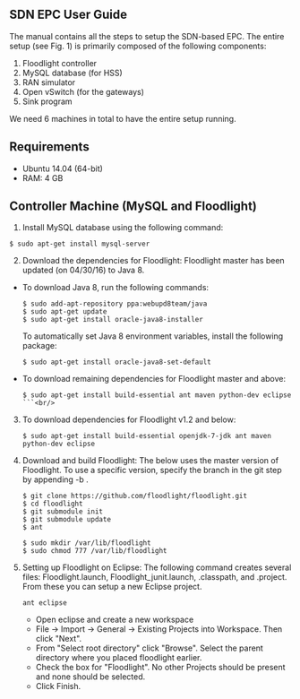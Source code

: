 ## SDN EPC User Guide

The manual contains all the steps to setup the SDN-based EPC. The entire setup (see Fig. 1) is primarily composed of the following components:

1. Floodlight controller
2. MySQL database (for HSS)
3. RAN simulator
4. Open vSwitch (for the gateways)
5. Sink program

<!--<img src="https://github.com/jain7aman/SDN_LTE/blob/master/SDN_LTE/images/sdn_epc_arch.png" alt="Fig. 1: SDN-based LTE EPC implementation" width="200" height="200" />-->

We need 6 machines in total to have the entire setup running.

## Requirements
* Ubuntu 14.04 (64-bit)
* RAM: 4 GB

## Controller Machine (MySQL and Floodlight)
1. Install MySQL database using the following command:<br/>
  ```
  $ sudo apt-get install mysql-server
  ```
2. Download the dependencies for Floodlight: Floodlight master has been updated (on 04/30/16) to Java 8.
  * To download Java 8, run the following commands:
    ``` 
    $ sudo add-apt-repository ppa:webupd8team/java
    $ sudo apt-get update
    $ sudo apt-get install oracle-java8-installer
    ```
    
    To automatically set Java 8 environment variables, install the following package:<br/>
    ```
    $ sudo apt-get install oracle-java8-set-default
    ```
  * To download remaining dependencies for Floodlight master and above:<br/>
    ```
    $ sudo apt-get install build-essential ant maven python-dev eclipse
    ```<br/>
3. To download dependencies for Floodlight v1.2 and below:<br/>
    ```
    $ sudo apt-get install build-essential openjdk-7-jdk ant maven python-dev eclipse
    ```
4. Download and build Floodlight: The below uses the master version of Floodlight. To use a specific version, specify the branch in the git step by appending -b <branch-name>.<br/>
    ```
    $ git clone https://github.com/floodlight/floodlight.git
    $ cd floodlight
    $ git submodule init
    $ git submodule update
    $ ant
     
    $ sudo mkdir /var/lib/floodlight
    $ sudo chmod 777 /var/lib/floodlight
    ```
5. Setting up Floodlight on Eclipse: The following command creates several files: Floodlight.launch, Floodlight_junit.launch, .classpath, and .project. From these you can setup a new Eclipse project.<br/>
    ```
    ant eclipse
    ```
    * Open eclipse and create a new workspace
    * File -> Import -> General -> Existing Projects into Workspace. Then click "Next".
    * From "Select root directory" click "Browse". Select the parent directory where you placed floodlight earlier.
    * Check the box for "Floodlight". No other Projects should be present and none should be selected.
    * Click Finish.

   



